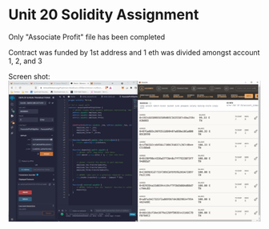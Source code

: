 # Unit 20 Solidity Assignment
Only "Associate Profit" file has been completed

Contract was funded by 1st address and 1 eth was divided amongst account 1, 2, and 3

Screen shot:
![screenshot](part1.png)


